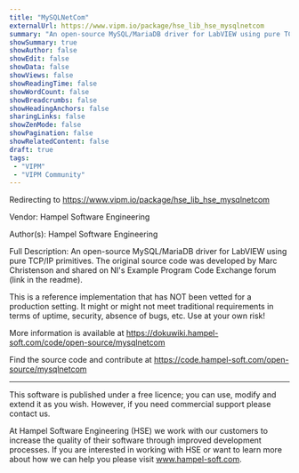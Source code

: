 ```yaml
---
title: "MySQLNetCom"
externalUrl: https://www.vipm.io/package/hse_lib_hse_mysqlnetcom
summary: "An open-source MySQL/MariaDB driver for LabVIEW using pure TCP/IP primitives."
showSummary: true
showAuthor: false
showEdit: false
showData: false
showViews: false
showReadingTime: false
showWordCount: false
showBreadcrumbs: false
showHeadingAnchors: false
sharingLinks: false
showZenMode: false
showPagination: false
showRelatedContent: false
draft: true
tags:
 - "VIPM"
 - "VIPM Community"
---
```


Redirecting to https://www.vipm.io/package/hse_lib_hse_mysqlnetcom

Vendor: Hampel Software Engineering

Author(s): Hampel Software Engineering
 
Full Description:
An open-source MySQL/MariaDB driver for LabVIEW using pure TCP/IP primitives. The original source code was developed by Marc Christenson and shared on NI's Example Program Code Exchange forum (link in the readme).

This is a reference implementation that has NOT been vetted for a production setting. It might or might not meet traditional requirements in terms of uptime, security, absence of bugs, etc. Use at your own risk!

More information is available at
https://dokuwiki.hampel-soft.com/code/open-source/mysqlnetcom

Find the source code and contribute at 
https://code.hampel-soft.com/open-source/mysqlnetcom

--- 

This software is published under a free licence; you can use, modify and extend it as you wish. However, if you need commercial support please contact us. 

At Hampel Software Engineering (HSE) we work with our customers to increase the quality of their software through improved development processes. If you are interested in working with HSE or want to learn more about how we can help you please visit www.hampel-soft.com.